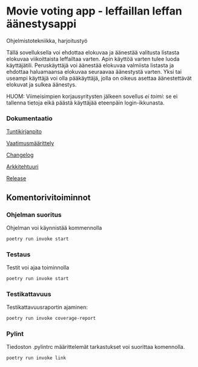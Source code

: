 # Movie voting app - leffaillan leffan äänestysappi
Ohjelmistotekniikka, harjoitustyö

Tällä sovelluksella voi ehdottaa elokuvaa ja äänestää valitusta listasta elokuvaa viikoittaista leffailtaa varten. Apin käyttöä varten tulee luoda käyttäjätili. Peruskäyttäjä voi äänestää elokuvaa valmiista listasta ja ehdottaa haluamaansa elokuvaa seuraavaa äänestystä varten. Yksi tai useampi käyttäjä voi olla pääkäyttäjä, jolla on oikeus asettaa äänestettävät elokuvat ja sulkea äänestys. 

HUOM: Viimeisimpien korjausyritysten jälkeen sovellus _ei toimi_: se ei tallenna tietoja eikä päästä käyttäjää eteenpäin login-ikkunasta. 


### Dokumentaatio

[Tuntikirjanpito](https://github.com/KatjaKvintus/ot-harjoitustyo/blob/master/dokumentaatio/tuntikirjanpito.md)

[Vaatimusmäärittely](https://github.com/KatjaKvintus/ot-harjoitustyo/blob/master/dokumentaatio/vaatimusmaarittely.md)

[Changelog](https://github.com/KatjaKvintus/ot-harjoitustyo/blob/master/dokumentaatio/changelog.md)

[Arkkitehtuuri](https://github.com/KatjaKvintus/ot-harjoitustyo/blob/master/dokumentaatio/arkkitehtuuri.md)

[Release](https://github.com/KatjaKvintus/ot-harjoitustyo/releases/tag/viikko5)


## Komentorivitoiminnot

### Ohjelman suoritus

Ohjelman voi käynnistää kommennolla 

```bash
poetry run invoke start
```


### Testaus

Testit voi ajaa toiminnolla 

```bash
poetry run invoke start
```


### Testikattavuus

Testikattavuusraportin ajaminen:

```bash
poetry run invoke coverage-report
```


### Pylint

Tiedoston .pylintrc määrittelemät tarkastukset voi suorittaa komennolla.

```bash
poetry run invoke link
```

